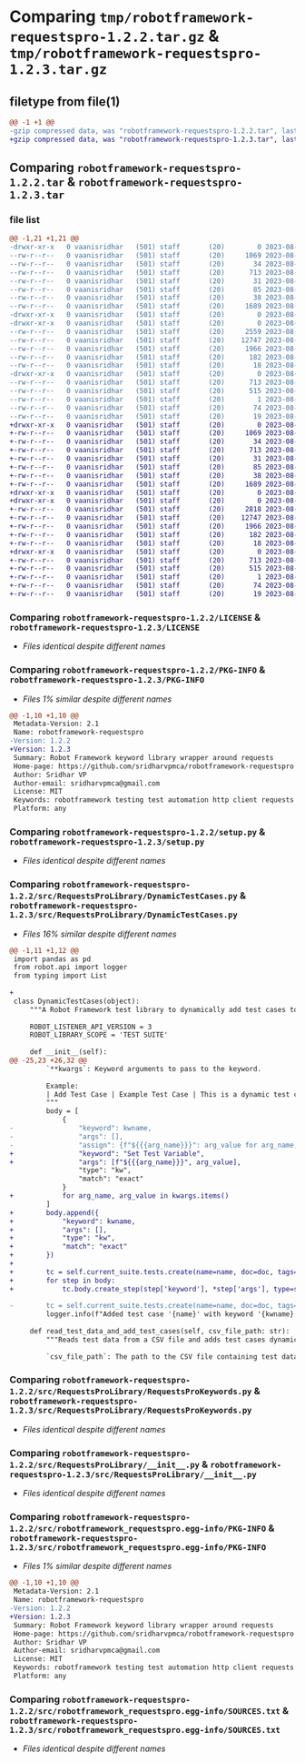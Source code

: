 # Comparing `tmp/robotframework-requestspro-1.2.2.tar.gz` & `tmp/robotframework-requestspro-1.2.3.tar.gz`

## filetype from file(1)

```diff
@@ -1 +1 @@
-gzip compressed data, was "robotframework-requestspro-1.2.2.tar", last modified: Fri Aug  4 13:15:41 2023, max compression
+gzip compressed data, was "robotframework-requestspro-1.2.3.tar", last modified: Fri Aug  4 13:32:10 2023, max compression
```

## Comparing `robotframework-requestspro-1.2.2.tar` & `robotframework-requestspro-1.2.3.tar`

### file list

```diff
@@ -1,21 +1,21 @@
-drwxr-xr-x   0 vaanisridhar   (501) staff       (20)        0 2023-08-04 13:15:41.702217 robotframework-requestspro-1.2.2/
--rw-r--r--   0 vaanisridhar   (501) staff       (20)     1069 2023-08-04 03:00:29.000000 robotframework-requestspro-1.2.2/LICENSE
--rw-r--r--   0 vaanisridhar   (501) staff       (20)       34 2023-08-04 03:00:29.000000 robotframework-requestspro-1.2.2/MANIFEST.in
--rw-r--r--   0 vaanisridhar   (501) staff       (20)      713 2023-08-04 13:15:41.702106 robotframework-requestspro-1.2.2/PKG-INFO
--rw-r--r--   0 vaanisridhar   (501) staff       (20)       31 2023-08-04 03:00:29.000000 robotframework-requestspro-1.2.2/README.md
--rw-r--r--   0 vaanisridhar   (501) staff       (20)       85 2023-08-04 03:00:29.000000 robotframework-requestspro-1.2.2/requirements.txt
--rw-r--r--   0 vaanisridhar   (501) staff       (20)       38 2023-08-04 13:15:41.702258 robotframework-requestspro-1.2.2/setup.cfg
--rw-r--r--   0 vaanisridhar   (501) staff       (20)     1689 2023-08-04 03:00:29.000000 robotframework-requestspro-1.2.2/setup.py
-drwxr-xr-x   0 vaanisridhar   (501) staff       (20)        0 2023-08-04 13:15:41.699768 robotframework-requestspro-1.2.2/src/
-drwxr-xr-x   0 vaanisridhar   (501) staff       (20)        0 2023-08-04 13:15:41.701375 robotframework-requestspro-1.2.2/src/RequestsProLibrary/
--rw-r--r--   0 vaanisridhar   (501) staff       (20)     2559 2023-08-04 13:15:21.000000 robotframework-requestspro-1.2.2/src/RequestsProLibrary/DynamicTestCases.py
--rw-r--r--   0 vaanisridhar   (501) staff       (20)    12747 2023-08-04 03:00:29.000000 robotframework-requestspro-1.2.2/src/RequestsProLibrary/RequestsProKeywords.py
--rw-r--r--   0 vaanisridhar   (501) staff       (20)     1966 2023-08-04 03:00:29.000000 robotframework-requestspro-1.2.2/src/RequestsProLibrary/__init__.py
--rw-r--r--   0 vaanisridhar   (501) staff       (20)      182 2023-08-04 03:00:29.000000 robotframework-requestspro-1.2.2/src/RequestsProLibrary/compat.py
--rw-r--r--   0 vaanisridhar   (501) staff       (20)       18 2023-08-04 13:15:28.000000 robotframework-requestspro-1.2.2/src/RequestsProLibrary/version.py
-drwxr-xr-x   0 vaanisridhar   (501) staff       (20)        0 2023-08-04 13:15:41.701945 robotframework-requestspro-1.2.2/src/robotframework_requestspro.egg-info/
--rw-r--r--   0 vaanisridhar   (501) staff       (20)      713 2023-08-04 13:15:41.000000 robotframework-requestspro-1.2.2/src/robotframework_requestspro.egg-info/PKG-INFO
--rw-r--r--   0 vaanisridhar   (501) staff       (20)      515 2023-08-04 13:15:41.000000 robotframework-requestspro-1.2.2/src/robotframework_requestspro.egg-info/SOURCES.txt
--rw-r--r--   0 vaanisridhar   (501) staff       (20)        1 2023-08-04 13:15:41.000000 robotframework-requestspro-1.2.2/src/robotframework_requestspro.egg-info/dependency_links.txt
--rw-r--r--   0 vaanisridhar   (501) staff       (20)       74 2023-08-04 13:15:41.000000 robotframework-requestspro-1.2.2/src/robotframework_requestspro.egg-info/requires.txt
--rw-r--r--   0 vaanisridhar   (501) staff       (20)       19 2023-08-04 13:15:41.000000 robotframework-requestspro-1.2.2/src/robotframework_requestspro.egg-info/top_level.txt
+drwxr-xr-x   0 vaanisridhar   (501) staff       (20)        0 2023-08-04 13:32:10.456910 robotframework-requestspro-1.2.3/
+-rw-r--r--   0 vaanisridhar   (501) staff       (20)     1069 2023-08-04 03:00:29.000000 robotframework-requestspro-1.2.3/LICENSE
+-rw-r--r--   0 vaanisridhar   (501) staff       (20)       34 2023-08-04 03:00:29.000000 robotframework-requestspro-1.2.3/MANIFEST.in
+-rw-r--r--   0 vaanisridhar   (501) staff       (20)      713 2023-08-04 13:32:10.456795 robotframework-requestspro-1.2.3/PKG-INFO
+-rw-r--r--   0 vaanisridhar   (501) staff       (20)       31 2023-08-04 03:00:29.000000 robotframework-requestspro-1.2.3/README.md
+-rw-r--r--   0 vaanisridhar   (501) staff       (20)       85 2023-08-04 03:00:29.000000 robotframework-requestspro-1.2.3/requirements.txt
+-rw-r--r--   0 vaanisridhar   (501) staff       (20)       38 2023-08-04 13:32:10.456951 robotframework-requestspro-1.2.3/setup.cfg
+-rw-r--r--   0 vaanisridhar   (501) staff       (20)     1689 2023-08-04 03:00:29.000000 robotframework-requestspro-1.2.3/setup.py
+drwxr-xr-x   0 vaanisridhar   (501) staff       (20)        0 2023-08-04 13:32:10.454405 robotframework-requestspro-1.2.3/src/
+drwxr-xr-x   0 vaanisridhar   (501) staff       (20)        0 2023-08-04 13:32:10.456001 robotframework-requestspro-1.2.3/src/RequestsProLibrary/
+-rw-r--r--   0 vaanisridhar   (501) staff       (20)     2818 2023-08-04 13:31:45.000000 robotframework-requestspro-1.2.3/src/RequestsProLibrary/DynamicTestCases.py
+-rw-r--r--   0 vaanisridhar   (501) staff       (20)    12747 2023-08-04 03:00:29.000000 robotframework-requestspro-1.2.3/src/RequestsProLibrary/RequestsProKeywords.py
+-rw-r--r--   0 vaanisridhar   (501) staff       (20)     1966 2023-08-04 03:00:29.000000 robotframework-requestspro-1.2.3/src/RequestsProLibrary/__init__.py
+-rw-r--r--   0 vaanisridhar   (501) staff       (20)      182 2023-08-04 03:00:29.000000 robotframework-requestspro-1.2.3/src/RequestsProLibrary/compat.py
+-rw-r--r--   0 vaanisridhar   (501) staff       (20)       18 2023-08-04 13:31:54.000000 robotframework-requestspro-1.2.3/src/RequestsProLibrary/version.py
+drwxr-xr-x   0 vaanisridhar   (501) staff       (20)        0 2023-08-04 13:32:10.456636 robotframework-requestspro-1.2.3/src/robotframework_requestspro.egg-info/
+-rw-r--r--   0 vaanisridhar   (501) staff       (20)      713 2023-08-04 13:32:10.000000 robotframework-requestspro-1.2.3/src/robotframework_requestspro.egg-info/PKG-INFO
+-rw-r--r--   0 vaanisridhar   (501) staff       (20)      515 2023-08-04 13:32:10.000000 robotframework-requestspro-1.2.3/src/robotframework_requestspro.egg-info/SOURCES.txt
+-rw-r--r--   0 vaanisridhar   (501) staff       (20)        1 2023-08-04 13:32:10.000000 robotframework-requestspro-1.2.3/src/robotframework_requestspro.egg-info/dependency_links.txt
+-rw-r--r--   0 vaanisridhar   (501) staff       (20)       74 2023-08-04 13:32:10.000000 robotframework-requestspro-1.2.3/src/robotframework_requestspro.egg-info/requires.txt
+-rw-r--r--   0 vaanisridhar   (501) staff       (20)       19 2023-08-04 13:32:10.000000 robotframework-requestspro-1.2.3/src/robotframework_requestspro.egg-info/top_level.txt
```

### Comparing `robotframework-requestspro-1.2.2/LICENSE` & `robotframework-requestspro-1.2.3/LICENSE`

 * *Files identical despite different names*

### Comparing `robotframework-requestspro-1.2.2/PKG-INFO` & `robotframework-requestspro-1.2.3/PKG-INFO`

 * *Files 1% similar despite different names*

```diff
@@ -1,10 +1,10 @@
 Metadata-Version: 2.1
 Name: robotframework-requestspro
-Version: 1.2.2
+Version: 1.2.3
 Summary: Robot Framework keyword library wrapper around requests
 Home-page: https://github.com/sridharvpmca/robotframework-requestspro
 Author: Sridhar VP
 Author-email: sridharvpmca@gmail.com
 License: MIT
 Keywords: robotframework testing test automation http client requests
 Platform: any
```

### Comparing `robotframework-requestspro-1.2.2/setup.py` & `robotframework-requestspro-1.2.3/setup.py`

 * *Files identical despite different names*

### Comparing `robotframework-requestspro-1.2.2/src/RequestsProLibrary/DynamicTestCases.py` & `robotframework-requestspro-1.2.3/src/RequestsProLibrary/DynamicTestCases.py`

 * *Files 16% similar despite different names*

```diff
@@ -1,11 +1,12 @@
 import pandas as pd
 from robot.api import logger
 from typing import List
 
+
 class DynamicTestCases(object):
     """A Robot Framework test library to dynamically add test cases to the current suite."""
 
     ROBOT_LISTENER_API_VERSION = 3
     ROBOT_LIBRARY_SCOPE = 'TEST SUITE'
 
     def __init__(self):
@@ -25,23 +26,32 @@
         `**kwargs`: Keyword arguments to pass to the keyword.
 
         Example:
         | Add Test Case | Example Test Case | This is a dynamic test case | ['smoke'] | Log Many | arg1=Hello | arg2=world | level=WARN |
         """
         body = [
             {
-                "keyword": kwname,
-                "args": [],
-                "assign": {f"${{{arg_name}}}": arg_value for arg_name, arg_value in kwargs.items()},
+                "keyword": "Set Test Variable",
+                "args": [f"${{{arg_name}}}", arg_value],
                 "type": "kw",
                 "match": "exact"
             }
+            for arg_name, arg_value in kwargs.items()
         ]
+        body.append({
+            "keyword": kwname,
+            "args": [],
+            "type": "kw",
+            "match": "exact"
+        })
+
+        tc = self.current_suite.tests.create(name=name, doc=doc, tags=tags)
+        for step in body:
+            tc.body.create_step(step['keyword'], *step['args'], type=step['type'], match=step['match'])
 
-        tc = self.current_suite.tests.create(name=name, doc=doc, tags=tags, body=body)
         logger.info(f"Added test case '{name}' with keyword '{kwname}' and keyword arguments: {kwargs}")
 
     def read_test_data_and_add_test_cases(self, csv_file_path: str):
         """Reads test data from a CSV file and adds test cases dynamically.
 
         `csv_file_path`: The path to the CSV file containing test data.
```

### Comparing `robotframework-requestspro-1.2.2/src/RequestsProLibrary/RequestsProKeywords.py` & `robotframework-requestspro-1.2.3/src/RequestsProLibrary/RequestsProKeywords.py`

 * *Files identical despite different names*

### Comparing `robotframework-requestspro-1.2.2/src/RequestsProLibrary/__init__.py` & `robotframework-requestspro-1.2.3/src/RequestsProLibrary/__init__.py`

 * *Files identical despite different names*

### Comparing `robotframework-requestspro-1.2.2/src/robotframework_requestspro.egg-info/PKG-INFO` & `robotframework-requestspro-1.2.3/src/robotframework_requestspro.egg-info/PKG-INFO`

 * *Files 1% similar despite different names*

```diff
@@ -1,10 +1,10 @@
 Metadata-Version: 2.1
 Name: robotframework-requestspro
-Version: 1.2.2
+Version: 1.2.3
 Summary: Robot Framework keyword library wrapper around requests
 Home-page: https://github.com/sridharvpmca/robotframework-requestspro
 Author: Sridhar VP
 Author-email: sridharvpmca@gmail.com
 License: MIT
 Keywords: robotframework testing test automation http client requests
 Platform: any
```

### Comparing `robotframework-requestspro-1.2.2/src/robotframework_requestspro.egg-info/SOURCES.txt` & `robotframework-requestspro-1.2.3/src/robotframework_requestspro.egg-info/SOURCES.txt`

 * *Files identical despite different names*

